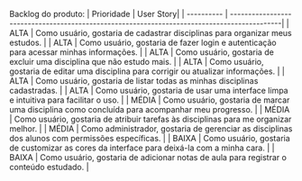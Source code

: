 Backlog do produto:
| Prioridade | User Story|
| ---------- | --------------------------------------------------------------------------------------------|
| ALTA   | Como usuário, gostaria de cadastrar disciplinas para organizar meus estudos.                    |
| ALTA   | Como usuário, gostaria de fazer login e autenticação para acessar minhas informações.           |
| ALTA   | Como usuário, gostaria de excluir uma disciplina que não estudo mais.                           |
| ALTA   | Como usuário, gostaria de editar uma disciplina para corrigir ou atualizar informações.         |
| ALTA   | Como usuário, gostaria de listar todas as minhas disciplinas cadastradas.                       |
| ALTA   | Como usuário, gostaria de usar uma interface limpa e intuitiva para facilitar o uso.            |
| MÉDIA  | Como usuário, gostaria de marcar uma disciplina como concluída para acompanhar meu progresso.   |
| MÉDIA  | Como usuário, gostaria de atribuir tarefas às disciplinas para me organizar melhor.             |
| MÉDIA  | Como administrador, gostaria de gerenciar as disciplinas dos alunos com permissões específicas. |
| BAIXA  | Como usuário, gostaria de customizar as cores da interface para deixá-la com a minha cara.      |
| BAIXA  | Como usuário, gostaria de adicionar notas de aula para registrar o conteúdo estudado.           |
